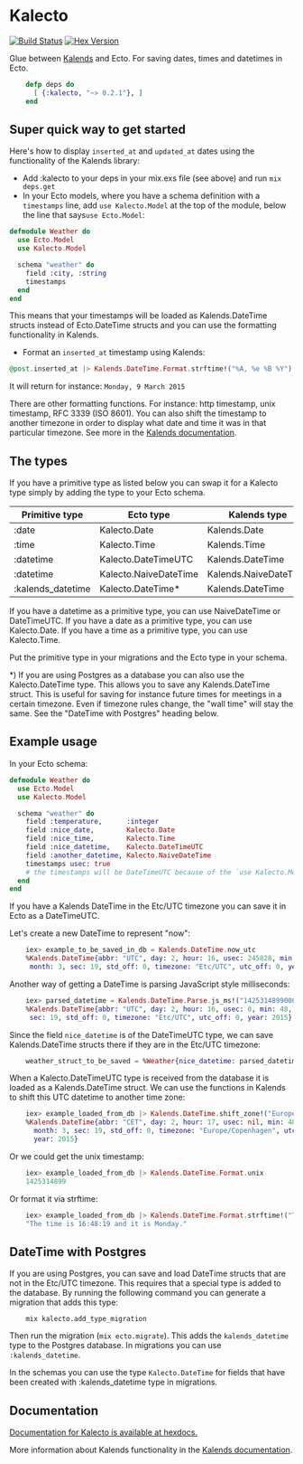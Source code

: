 Kalecto
=======

[![Build
Status](https://travis-ci.org/lau/kalecto.svg?branch=master)](https://travis-ci.org/lau/kalecto)
[![Hex Version](http://img.shields.io/hexpm/v/kalecto.svg?style=flat)](https://hex.pm/packages/kalecto)

Glue between [Kalends](https://github.com/lau/kalends) and Ecto.
For saving dates, times and datetimes in Ecto.

```elixir
    defp deps do
      [ {:kalecto, "~> 0.2.1"}, ]
    end
```

## Super quick way to get started

Here's how to display `inserted_at` and `updated_at` dates using the
functionality of the Kalends library:

- Add :kalecto to your deps in your mix.exs file (see above) and run `mix deps.get`
- In your Ecto models, where you have a schema definition with a `timestamps`
  line, add `use Kalecto.Model` at the top of the module, below the line that
  says`use Ecto.Model`:

```elixir
defmodule Weather do
  use Ecto.Model
  use Kalecto.Model

  schema "weather" do
    field :city, :string
    timestamps
  end
end
```

This means that your timestamps will be loaded as Kalends.DateTime structs
instead of Ecto.DateTime structs and you can use the formatting functionality
in Kalends.

- Format an `inserted_at` timestamp using Kalends:

```elixir
@post.inserted_at |> Kalends.DateTime.Format.strftime!("%A, %e %B %Y")
```
It will return for instance: `Monday, 9 March 2015`

There are other formatting functions. For instance: http timestamp, unix
timestamp, RFC 3339 (ISO 8601). You can also shift the timestamp to another
timezone in order to display what date and time it was in that particular
timezone. See more in the [Kalends documentation](http://hexdocs.pm/kalends/).

## The types

If you have a primitive type as listed below you can swap it for a Kalecto type
simply by adding the type to your Ecto schema.

| Primitive type            | Ecto type             | Kalends type            |
| ------------------------- | --------------------- | ----------------------- |
| :date                     | Kalecto.Date          | Kalends.Date            |
| :time                     | Kalecto.Time          | Kalends.Time            |
| :datetime                 | Kalecto.DateTimeUTC   | Kalends.DateTime        |
| :datetime                 | Kalecto.NaiveDateTime | Kalends.NaiveDateTime   |
| :kalends_datetime         | Kalecto.DateTime*     | Kalends.DateTime        |

If you have a datetime as a primitive type, you can use NaiveDateTime or
DateTimeUTC.
If you have a date as a primitive type, you can use Kalecto.Date.
If you have a time as a primitive type, you can use Kalecto.Time.

Put the primitive type in your migrations and the Ecto type in your schema.

*) If you are using Postgres as a database you can also use the Kalecto.DateTime
type. This allows you to save any Kalends.DateTime struct. This is useful for
saving for instance future times for meetings in a certain timezone. Even if
timezone rules change, the "wall time" will stay the same. See the
"DateTime with Postgres" heading below.

## Example usage

In your Ecto schema:

```elixir
defmodule Weather do
  use Ecto.Model
  use Kalecto.Model

  schema "weather" do
    field :temperature,      :integer
    field :nice_date,        Kalecto.Date
    field :nice_time,        Kalecto.Time
    field :nice_datetime,    Kalecto.DateTimeUTC
    field :another_datetime, Kalecto.NaiveDateTime
    timestamps usec: true
    # the timestamps will be DateTimeUTC because of the `use Kalecto.Model` line
  end
end
```

If you have a Kalends DateTime in the Etc/UTC timezone
you can save it in Ecto as a DateTimeUTC.

Let's create a new DateTime to represent "now":

```elixir
    iex> example_to_be_saved_in_db = Kalends.DateTime.now_utc
    %Kalends.DateTime{abbr: "UTC", day: 2, hour: 16, usec: 245828, min: 48,
     month: 3, sec: 19, std_off: 0, timezone: "Etc/UTC", utc_off: 0, year: 2015}
```

Another way of getting a DateTime is parsing JavaScript style milliseconds:

```elixir
    iex> parsed_datetime = Kalends.DateTime.Parse.js_ms!("1425314899000")
    %Kalends.DateTime{abbr: "UTC", day: 2, hour: 16, usec: 0, min: 48, month: 3,
     sec: 19, std_off: 0, timezone: "Etc/UTC", utc_off: 0, year: 2015}
```

Since the field `nice_datetime` is of the DateTimeUTC type, we can save
Kalends.DateTime structs there if they are in the Etc/UTC timezone:

```elixir
    weather_struct_to_be_saved = %Weather{nice_datetime: parsed_datetime}
```

When a Kalecto.DateTimeUTC type is received from the database it is loaded as a
Kalends.DateTime struct. We can use the functions in Kalends to shift this UTC
datetime to another time zone:

```elixir
    iex> example_loaded_from_db |> Kalends.DateTime.shift_zone!("Europe/Copenhagen")
    %Kalends.DateTime{abbr: "CET", day: 2, hour: 17, usec: nil, min: 48,
      month: 3, sec: 19, std_off: 0, timezone: "Europe/Copenhagen", utc_off: 3600,
      year: 2015}
```

Or we could get the unix timestamp:

```elixir
    iex> example_loaded_from_db |> Kalends.DateTime.Format.unix
    1425314899
```

Or format it via strftime:

```elixir
    iex> example_loaded_from_db |> Kalends.DateTime.Format.strftime!("The time is %T and it is %A.")
    "The time is 16:48:19 and it is Monday."
```

## DateTime with Postgres

If you are using Postgres, you can save and load DateTime structs that are not
in the Etc/UTC timezone. This requires that a special type is added to the
database. By running the following command you can generate a migration that
adds this type:

```
    mix kalecto.add_type_migration
```

Then run the migration (`mix ecto.migrate`). This adds the `kalends_datetime`
type to the Postgres database. In migrations you can use `:kalends_datetime`.

In the schemas you can use the type `Kalecto.DateTime` for fields that have
been created with :kalends_datetime type in migrations.

## Documentation

[Documentation for Kalecto is available at hexdocs.](http://hexdocs.pm/kalecto/)

More information about Kalends functionality in the [Kalends documentation](http://hexdocs.pm/kalends/).
